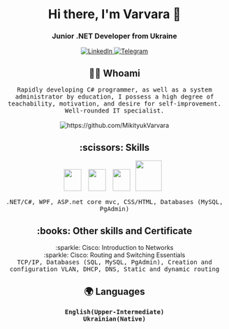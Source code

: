 <div id="header" align="center">
    <h1>Hi there, I'm Varvara 👋 </h1>
    <h3>Junior .NET Developer from Ukraine</h3>
</div>

 <div id="socials" align="center">
    <a href="[linkedin-url](https://ua.linkedin.com/in/barbara-mikityuk-2a824b199)">
    <img src="https://img.shields.io/badge/LinkedIn-blue?style=for-the-badge&logo=linkedin&logoColor=white" alt="LinkedIn"/>
  </a>
    <a href="[telegram-url](https://t.me/mikityuk_cl)">
    <img src="https://img.shields.io/badge/Telegram-blue?style=for-the-badge&logo=telegram&logoColor=white" alt="Telegram"/>
  </a>
</div>

<h2 align="center"> 👨‍💻 Whoami</h2>
<p align="center">
  <samp>Rapidly developing C# programmer, as well as a system administrator by education, I possess a high degree of teachability, motivation, and desire for self-improvement. Well-rounded IT specialist.
  </samp>
  <br> <br>
  <img src="https://komarev.com/ghpvc/?username=MikityukVarvara" alt="https://github.com/MikityukVarvara" />
</p>

<h2 align="center"> :scissors: Skills</h2>
<p align="center">
   <img src="https://cdn.jsdelivr.net/gh/devicons/devicon/icons/csharp/csharp-original.svg" width="40" height="50"/>&nbsp;&nbsp;&nbsp;
   <img src="https://cdn.jsdelivr.net/gh/devicons/devicon/icons/postgresql/postgresql-original.svg" width="40" height="50"/>&nbsp;&nbsp;&nbsp;
  <img src="https://cdn.jsdelivr.net/gh/devicons/devicon/icons/visualstudio/visualstudio-plain.svg" width="40" height="50" />&nbsp;&nbsp;
    <img src="https://cdn.jsdelivr.net/gh/devicons/devicon/icons/mysql/mysql-plain-wordmark.svg" width="60" height="70" />&nbsp;&nbsp;  
</p>                                                                                                        
<p align="center">
<samp>.NET/C#, WPF, ASP.net core mvc, CSS/HTML, Databases (MySQL, PgAdmin)</samp>
</p>

<h2 align="center">:books: Other skills and Certificate</h2>
<p align="center">
    :sparkle: Cisco: Introduction to Networks<br>  
    :sparkle: Cisco: Routing and Switching Essentials<br> 
    <samp>   
TCP/IP, Databases (SQL, MySQL, PgAdmin), Creation and configuration VLAN, DHCP, DNS, Static and dynamic routing<br>  
 </samp>
    </p>
    <h2 align="center"> 🌍 Languages</h2>
    <p align="center">
     <samp>  
       <b> English(Upper-Intermediate)</b><br>
         <b> Ukrainian(Native) </b>
          </samp>  
  </p>
  
  <!--
 <div id="stat" align="center">
    <img src="http://github-profile-summary-cards.vercel.app/api/cards/profile-details?username=MikityukVarvara&theme=algolia" alt=""/>
   </div>       
       -->        
                  
